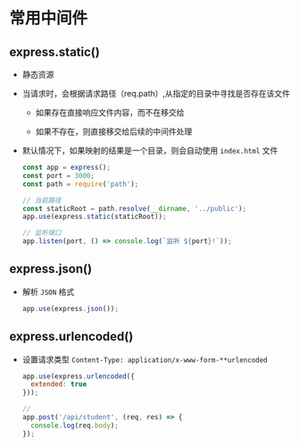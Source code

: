 # 常用中间件

## express.static()

+ 静态资源

+ 当请求时，会根据请求路径（req.path）,从指定的目录中寻找是否存在该文件

  + 如果存在直接响应文件内容，而不在移交给

  + 如果不存在，则直接移交给后续的中间件处理

+ 默认情况下，如果映射的结果是一个目录，则会自动使用 `index.html` 文件

  ```javascript
  const app = express();
  const port = 3000;
  const path = require('path');

  // 当前路径
  const staticRoot = path.resolve(__dirname, '../public');
  app.use(express.static(staticRoot));

  // 监听端口
  app.listen(port, () => console.log(`监听 ${port}!`));
  ```

## express.json()

+ 解析 `JSON` 格式

  ```javascript
  app.use(express.json());
  ```

## express.urlencoded()

+ 设置请求类型 `Content-Type: application/x-www-form-**urlencoded`

  ```javascript
  app.use(express.urlencoded({
    extended: true
  }));

  //
  app.post('/api/student', (req, res) => {
    console.log(req.body);
  });
  ```
